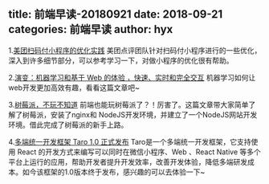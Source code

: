 title: 前端早读-20180921
date: 2018-09-21
categories: 前端早读
author: hyx
---

1.[美团扫码付小程序的优化实践](https://tech.meituan.com/scan_to_pay_mini_Program.html)
美团点评团队针对扫码付小程序进行的一些优化，深入到许多细节部分，可以参考学习一下，对做小程序的优化很有帮助。

2.[演变：机器学习和基于 Web 的体验 ，快速、实时和完全交互](https://mp.weixin.qq.com/s/dmOyy41BN9YQ0CY5VU9aog)
机器学习如何让web开发更加高效有趣，看看这篇文章吧~

3.[树莓派，不玩不知道](https://mp.weixin.qq.com/s/v57aCzkUCepuktrN_U5SEA)
前端也能玩树莓派了？！厉害了。这篇文章带大家简单了解了树莓派，安装了nginx和 NodeJS开发环境，并建立了一个NodeJS网站开发环境。借此完成了树莓派的新手上路。

4.[多端统一开发框架 Taro 1.0 正式发布](https://aotu.io/notes/2018/09/18/taro-1-0-0/)
Taro是一个多端统一开发框架，它支持使用 React 的开发方式来编写可以同时在微信小程序、Web 、React Native 等多个平台上运行的应用，帮助开发者提升开发效率，改善开发体验，降低多端研发成本。如今该框架的1.0版本终于发布，感兴趣的可以去体验一下~